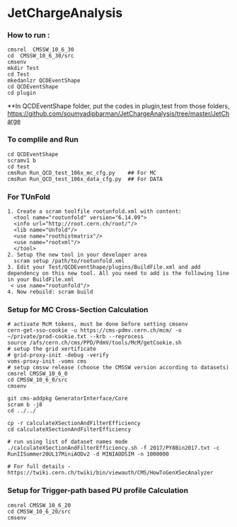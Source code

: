 # JetChargeAnalysis

### How to run :
```
cmsrel  CMSSW_10_6_30
cd  CMSSW_10_6_30/src
cmsenv
mkdir Test
cd Test
mkedanlzr QCDEventShape
cd QCDEventShape
cd plugin
```
**In QCDEventShape folder, put the codes in plugin,test from those folders,
https://github.com/soumyadipbarman/JetChargeAnalysis/tree/master/JetCharge

 ### To complile and Run
 ```
 cd QCDEventShape
 scramv1 b    
 cd test 
 cmsRun Run_QCD_test_106x_mc_cfg.py    ## For MC
 cmsRun Run_QCD_test_106x_data_cfg.py  ## For DATA
```

### For TUnFold
 ```
1. Create a scram toolfile rootunfold.xml with content:
   <tool name="rootunfold" version="6.14.09">
   <info url="http://root.cern.ch/root/"/>
   <lib name="Unfold"/>
   <use name="roothistmatrix"/>
   <use name="rootxml"/>
   </tool>
2. Setup the new tool in your developer area
   scram setup /path/to/rootunfold.xml
3. Edit your Test/QCDEventShape/plugins/BuildFile.xml and add dependency on this new tool. All you need to add is the following line in your BuildFile.xml
  < use name="rootunfold"/>
4. Now rebuild: scram build

```

### Setup for MC Cross-Section Calculation
```
# activate McM tokens, must be done before setting cmsenv
cern-get-sso-cookie -u https://cms-pdmv.cern.ch/mcm/ -o ~/private/prod-cookie.txt --krb --reprocess
source /afs/cern.ch/cms/PPD/PdmV/tools/McM/getCookie.sh
# setup the grid xertificate
# grid-proxy-init -debug -verify
voms-proxy-init -voms cms
# setup cmssw release (choose the CMSSW version according to datasets)
cmsrel CMSSW_10_6_0
cd CMSSW_10_6_0/src
cmsenv

git cms-addpkg GeneratorInterface/Core
scram b -j8
cd ../../

cp -r calculateXSectionAndFilterEfficiency
cd calculateXSectionAndFilterEfficiency

# run using list of dataset names mode
./calculateXSectionAndFilterEfficiency.sh -f 2017/PY8Bin2017.txt -c RunIISummer20UL17MiniAODv2 -d MINIAODSIM -n 1000000

# For full details - https://twiki.cern.ch/twiki/bin/viewauth/CMS/HowToGenXSecAnalyzer
```

### Setup for Trigger-path based PU profile Calculation
```
cmsrel CMSSW_10_6_20
cd CMSSW_10_6_20/src
cmsenv
```

